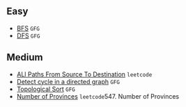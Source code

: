 

## Easy
- [BFS](https://practice.geeksforgeeks.org/problems/bfs-traversal-of-graph/1) `GFG`
- [DFS](https://practice.geeksforgeeks.org/problems/depth-first-traversal-for-a-graph/1) `GFG`

## Medium
- [ALl Paths From Source To Destination](https://leetcode.com/problems/all-paths-from-source-to-target/description) `leetcode`
- [Detect cycle in a directed graph](https://practice.geeksforgeeks.org/problems/detect-cycle-in-a-directed-graph/1) `GFG`
- [Topological Sort](https://practice.geeksforgeeks.org/problems/topological-sort/1) `GFG`
- [Number of Provinces](https://leetcode.com/problems/number-of-provinces/) `leetcode`547. Number of Provinces
